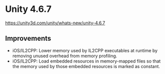 # Unity 4.6.7

https://unity3d.com/unity/whats-new/unity-4.6.7

## Improvements



*   iOS/IL2CPP: Lower memory used by IL2CPP executables at runtime by removing unused overhead from memory profiling.
*   iOS/IL2CPP: Load embedded resources in memory-mapped files so that the memory used by those embedded resources is marked as constant.